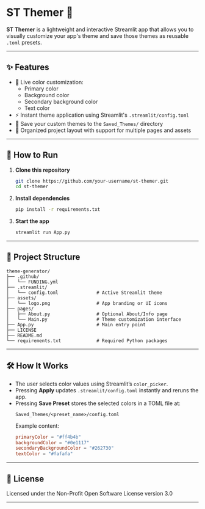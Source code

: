 # ST Themer 🎨

**ST Themer** is a lightweight and interactive Streamlit app that allows you to visually customize your app's theme and save those themes as reusable `.toml` presets.

---

## ✨ Features

- 🎨 Live color customization:
  - Primary color
  - Background color
  - Secondary background color
  - Text color
- ⚡ Instant theme application using Streamlit's `.streamlit/config.toml`
- 💾 Save your custom themes to the `Saved_Themes/` directory
- 📁 Organized project layout with support for multiple pages and assets

---

## 🚀 How to Run

1. **Clone this repository**
   ```bash
   git clone https://github.com/your-username/st-themer.git
   cd st-themer
   ```

2. **Install dependencies**
   ```bash
   pip install -r requirements.txt
   ```

3. **Start the app**
   ```bash
   streamlit run App.py
   ```

---

## 📂 Project Structure

```
theme-generator/
├── .github/
│   └── FUNDING.yml
├── .streamlit/
│   └── config.toml              # Active Streamlit theme
├── assets/
│   └── logo.png                 # App branding or UI icons
├── pages/
│   ├── About.py                 # Optional About/Info page
│   └── Main.py                  # Theme customization interface
├── App.py                       # Main entry point
├── LICENSE
├── README.md
└── requirements.txt             # Required Python packages
```

---

## 🛠️ How It Works

- The user selects color values using Streamlit’s `color_picker`.
- Pressing **Apply** updates `.streamlit/config.toml` instantly and reruns the app.
- Pressing **Save Preset** stores the selected colors in a TOML file at:
  ```
  Saved_Themes/<preset_name>/config.toml
  ```
  Example content:
  ```toml
  primaryColor = "#ff4b4b"
  backgroundColor = "#0e1117"
  secondaryBackgroundColor = "#262730"
  textColor = "#fafafa"
  ```

---


## 📜 License

Licensed under the Non-Profit Open Software License version 3.0

---

